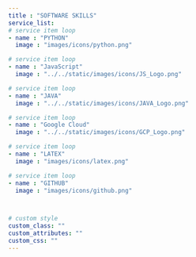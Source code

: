 ```yaml
---
title : "SOFTWARE SKILLS"
service_list:
# service item loop
- name : "PYTHON"
  image : "images/icons/python.png"

# service item loop
- name : "JavaScript"
  image : "../../static/images/icons/JS_Logo.png"

# service item loop
- name : "JAVA"
  image : "../../static/images/icons/JAVA_Logo.png"

# service item loop
- name : "Google Cloud"
  image : "../../static/images/icons/GCP_Logo.png"

# service item loop
- name : "LATEX"
  image : "images/icons/latex.png"

# service item loop
- name : "GITHUB"
  image : "images/icons/github.png"



# custom style
custom_class: ""
custom_attributes: ""
custom_css: ""
---
```

